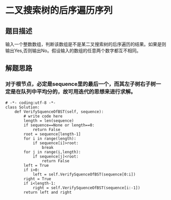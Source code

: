 # 二叉搜索树的后序遍历序列
## 题目描述
输入一个整数数组，判断该数组是不是某二叉搜索树的后序遍历的结果。如果是则输出Yes,否则输出No。假设输入的数组的任意两个数字都互不相同。
## 解题思路
### 对于根节点，必定是sequence里的最后一个，而其左子树右子树一定是在队列中平均分的，故可用迭代的思想来进行求解。
```
# -*- coding:utf-8 -*-
class Solution:
    def VerifySquenceOfBST(self, sequence):
        # write code here
        length = len(sequence)
        if sequence==None or length==0:
            return False
        root = sequence[length-1]
        for i in range(length):
            if sequence[i]>root:
                break
        for j in range(i,length):
            if sequence[j]<root:
                return False
        left = True
        if i>0:
            left = self.VerifySquenceOfBST(sequence[0:i])
        right = True
        if i<length-1:
            right = self.VerifySquenceOfBST(sequence[i:-1])
        return left and right
```
